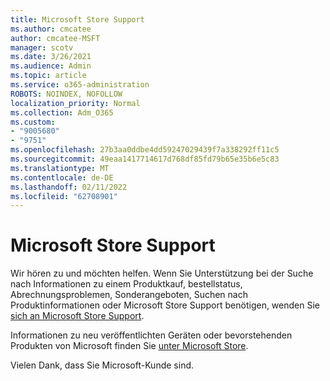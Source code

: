 ```yaml
---
title: Microsoft Store Support
ms.author: cmcatee
author: cmcatee-MSFT
manager: scotv
ms.date: 3/26/2021
ms.audience: Admin
ms.topic: article
ms.service: o365-administration
ROBOTS: NOINDEX, NOFOLLOW
localization_priority: Normal
ms.collection: Adm_O365
ms.custom:
- "9005680"
- "9751"
ms.openlocfilehash: 27b3aa0ddbe4dd59247029439f7a338292ff11c5
ms.sourcegitcommit: 49eaa1417714617d768df85fd79b65e35b6e5c83
ms.translationtype: MT
ms.contentlocale: de-DE
ms.lasthandoff: 02/11/2022
ms.locfileid: "62708901"
---
```

# <a name="microsoft-store-support"></a>Microsoft Store Support

Wir hören zu und möchten helfen. Wenn Sie Unterstützung bei der Suche nach Informationen zu einem Produktkauf, bestellstatus, Abrechnungsproblemen, Sonderangeboten, Suchen nach Produktinformationen oder Microsoft Store Support benötigen, wenden Sie [sich an Microsoft Store Support](https://support.microsoft.com/account-billing/contact-microsoft-store-support-4f615f2a-6bbd-fd69-6695-ae213d63eef0).

Informationen zu neu veröffentlichten Geräten oder bevorstehenden Produkten von Microsoft finden Sie [unter Microsoft Store](https://www.microsoft.com/?ql=1).

Vielen Dank, dass Sie Microsoft-Kunde sind.